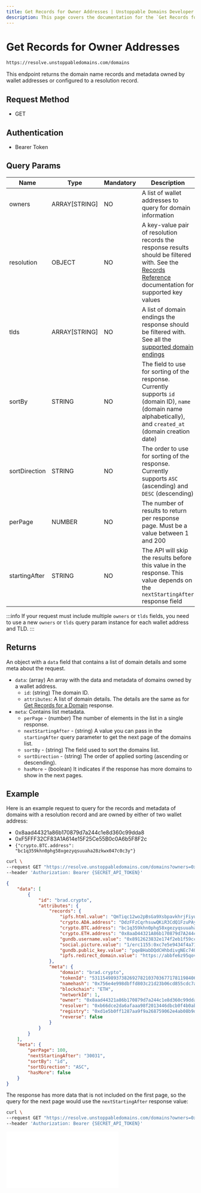 ```yaml
---
title: Get Records for Owner Addresses | Unstoppable Domains Developer Portal
description: This page covers the documentation for the `Get Records for Owner Addresses` endpoint.
---
```


# Get Records for Owner Addresses

```bash
https://resolve.unstoppabledomains.com/domains
```

This endpoint returns the domain name records and metadata owned by wallet addresses or configured to a resolution record.

## Request Method

* GET

## Authentication

* Bearer Token

## Query Params

| Name | Type | Mandatory | Description |
| - | - | - | - |
| owners | ARRAY[STRING] | NO | A list of wallet addresses to query for domain information |
| resolution | OBJECT | NO | A key-value pair of resolution records the response results should be filtered with. See the [Records Reference](/developer-toolkit/reference/records-reference.md) documentation for supported key values |
| tlds | ARRAY[STRING] | NO | A list of domain endings the response should be filtered with. See all the [supported domain endings](../overview.md#supported-domains-endings) |
| sortBy | STRING | NO | The field to use for sorting of the response. Currently supports `id` (domain ID), `name` (domain name alphabetically), and `created_at` (domain creation date) |
| sortDirection | STRING | NO | The order to use for sorting of the response. Currently supports `ASC` (ascending) and `DESC` (descending) |
| perPage | NUMBER | NO | The number of results to return per response page. Must be a value between 1 and 200 |
| startingAfter | STRING | NO | The API will skip the results before this value in the response. This value depends on the `nextStartingAfter` response field |

:::info
If your request must include multiple `owners` or `tlds` fields, you need to use a new `owners` or `tlds` query param instance for each wallet address and TLD.
:::

## Returns

An object with a `data` field that contains a list of domain details and some meta about the request.

* `data`: (array) An array with the data and metadata of domains owned by a wallet address.
    * `id`: (string) The domain ID.
    * `attributes`: A list of domain details. The details are the same as for [Get Records for a Domain](get-records-for-a-domain.md#returns) response.
* `meta`: Contains list metadata.
    * `perPage` - (number) The number of elements in the list in a single response.
    * `nextStartingAfter` - (string) A value you can pass in the `startingAfter` query parameter to get the next page of the domains list.
    * `sortBy` - (string) The field used to sort the domains list.
    * `sortDirection` - (string) The order of applied sorting (ascending or descending).
    * `hasMore` - (boolean) It indicates if the response has more domains to show in the next pages.

## Example

Here is an example request to query for the records and metadata of domains with a resolution record and are owned by either of two wallet address:

* 0x8aad44321a86b170879d7a244c1e8d360c99dda8
* 0xF5FFF32CF83A1A614e15F25Ce55B0c0A6b5F8F2c
* `{"crypto.BTC.address": "bc1q359khn0phg58xgezyqsuuaha28zkwx047c0c3y"}`

```bash Request
curl \
--request GET "https://resolve.unstoppabledomains.com/domains?owners=0x8aad44321a86b170879d7a244c1e8d360c99dda8&owners=0xF5FFF32CF83A1A614e15F25Ce55B0c0A6b5F8F2c&resolution%5Bcrypto.BTC.address%5D=bc1q359khn0phg58xgezyqsuuaha28zkwx047c0c3y" \
--header 'Authorization: Bearer {SECRET_API_TOKEN}'
```

```json Response
{
    "data": [
        {
            "id": "brad.crypto",
            "attributes": {
                "records": {
                    "ipfs.html.value": "QmTiqc12wo2pBsGa9XsbpavkhrjFiyuSWsKyffvZqVGtut",
                    "crypto.ADA.address": "DdzFFzCqrhsuwQKiR3CdQ1FzuPAydtVCBFTRdy9FPKepAHEoXCee2qrio975M4cEbqYwZBsWJTNyrJ8NLJmAReSwAakQEHWBEd2HvSS7",
                    "crypto.BTC.address": "bc1q359khn0phg58xgezyqsuuaha28zkwx047c0c3y",
                    "crypto.ETH.address": "0x8aaD44321A86b170879d7A244c1e8d360c99DdA8",
                    "gundb.username.value": "0x8912623832e174f2eb1f59cc3b587444d619376ad5bf10070e937e0dc22b9ffb2e3ae059e6ebf729f87746b2f71e5d88ec99c1fb3c7c49b8617e2520d474c48e1c",
                    "social.picture.value": "1/erc1155:0xc7e5e9434f4a71e6db978bd65b4d61d3593e5f27/14317",
                    "gundb.public_key.value": "pqeBHabDQdCHhbdivgNEc74QO-x8CPGXq4PKWgfIzhY.7WJR5cZFuSyh1bFwx0GWzjmrim0T5Y6Bp0SSK0im3nI",
                    "ipfs.redirect_domain.value": "https://abbfe6z95qov3d40hf6j30g7auo7afhp.mypinata.cloud/ipfs/Qme54oEzRkgooJbCDr78vzKAWcv6DDEZqRhhDyDtzgrZP6"
                },
                "meta": {
                    "domain": "brad.crypto",
                    "tokenId": "53115498937382692782103703677178119840631903773202805882273058578308100329417",
                    "namehash": "0x756e4e998dbffd803c21d23b06cd855cdc7a4b57706c95964a37e24b47c10fc9",
                    "blockchain": "ETH",
                    "networkId": 1,
                    "owner": "0x8aad44321a86b170879d7a244c1e8d360c99dda8",
                    "resolver": "0xb66dce2da6afaaa98f2013446dbcb0f4b0ab2842",
                    "registry": "0xd1e5b0ff1287aa9f9a268759062e4ab08b9dacbe",
                    "reverse": false
                }
            }
        }
    ],
    "meta": {
        "perPage": 100,
        "nextStartingAfter": "30031",
        "sortBy": "id",
        "sortDirection": "ASC",
        "hasMore": false
    }
}
```

The response has more data that is not included on the first page, so the query for the next page would use the `nextStartingAfter` response value:

```bash
curl \
--request GET "https://resolve.unstoppabledomains.com/domains?owners=0x8aad44321a86b170879d7a244c1e8d360c99dda8&owners=0xF5FFF32CF83A1A614e15F25Ce55B0c0A6b5F8F2c&resolution%5Bcrypto.BTC.address%5D=bc1q359khn0phg58xgezyqsuuaha28zkwx047c0c3y&startingAfter=30031" \
--header 'Authorization: Bearer {SECRET_API_TOKEN}'
```

<embed src="/snippets/_discord.md" />
